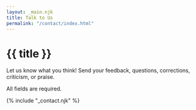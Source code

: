 ```yaml
---
layout: _main.njk
title: Talk to Us
permalink: "/contact/index.html"
---
```


<script src="https://www.google.com/recaptcha/api.js"></script>
<script>
  function onSubmit() {
      document.getElementById("contact-form").submit()
  }
</script>

<!-- markdownlint-disable MD025 -->
# {{ title }}
<!-- markdownlint-disable MD025 -->

<stack-l>

  Let us know what you think! Send your feedback, questions, corrections, criticism, or praise.

  All fields are required.

  {% include "_contact.njk" %}

</stack-l>

